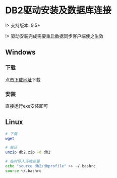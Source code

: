 # DB2驱动安装及数据库连接

!> 支持版本: 9.5+

!> 驱动安装完成需要重启数据同步客户端使之生效

## Windows

### 下载

点击[下载地址]()下载

### 安装

直接运行exe安装即可

## Linux

```bash
# 下载
wget

# 解压
unzip db2.zip -d db2

# 临时导入环境变量
echo "source db2/dbprofile" >> ~/.bashrc
source ~/.bashrc

```
